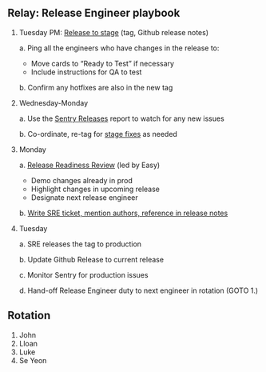 ## Relay: Release Engineer playbook

1. Tuesday PM: [Release to stage][Release-to-stage] (tag, Github release notes)

    a. Ping all the engineers who have changes in the release to:
      * Move cards to “Ready to Test” if necessary
      * Include instructions for QA to test
    
    b. Confirm any hotfixes are also in the new tag

2. Wednesday-Monday

    a. Use the [Sentry Releases][sentry-releases] report to watch for any new issues
    
    b. Co-ordinate, re-tag for [stage fixes][stage-fixes] as needed


3. Monday
    
    a. [Release Readiness Review][release-ready] (led by Easy)
      * Demo changes already in prod
      * Highlight changes in upcoming release
      * Designate next release engineer
    
    b. [Write SRE ticket, mention authors, reference in release notes][release-to-prod]

 4. Tuesday 

    a. SRE releases the tag to production

    b. Update Github Release to current release

    c. Monitor Sentry for production issues

    d. Hand-off Release Engineer duty to next engineer in rotation (GOTO 1.)

## Rotation
1. John
2. Lloan
3. Luke
4. Se Yeon

[release-to-stage]: https://github.com/mozilla/fx-private-relay/blob/main/docs/release_process.md#release-to-stage
[sentry-releases]:https://mozilla.sentry.io/releases/
[stage-fixes]: https://github.com/mozilla/fx-private-relay/blob/main/docs/release_process.md#stage-fixes
[release-ready]: https://mozilla-hub.atlassian.net/wiki/spaces/SECPRV/pages/165675132/Sprint+Process#Release-Readiness-Review-(Relay)
[release-to-prod]: https://github.com/mozilla/fx-private-relay/blob/main/docs/release_process.md#release-to-prod
